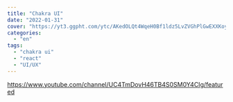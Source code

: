 ```yaml
---
title: "Chakra UI"
date: "2022-01-31"
cover: "https://yt3.ggpht.com/ytc/AKedOLQt4WqeH0Bf1ldz5LvZVGhPlGwEXXKoybILR4gw=s88-c-k-c0x00ffffff-no-rj"
categories:
  - "en"
tags:
  - "chakra ui"
  - "react"
  - "UI/UX"
---
```


https://www.youtube.com/channel/UC4TmDovH46TB4S0SM0Y4CIg/featured
